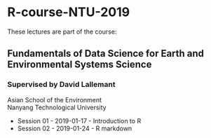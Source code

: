 # R-course-NTU-2019

These lectures are part of the course:

## Fundamentals of Data Science for Earth and Environmental Systems Science
### Supervised by David Lallemant

Asian School of the Environment  
Nanyang Technological University

* Session 01 - 2019-01-17 - Introduction to R
* Session 02 - 2019-01-24 - R markdown
